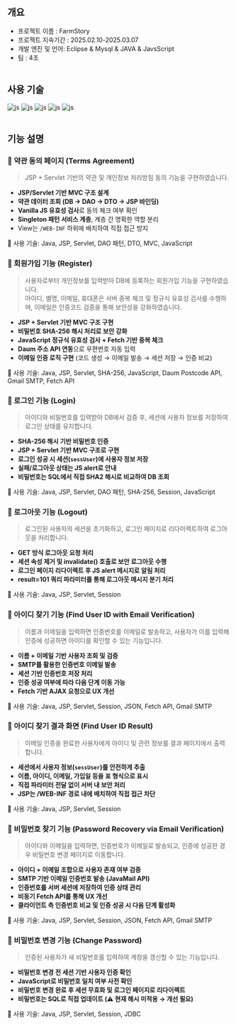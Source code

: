 <br><br><br>
## 개요
- 프로젝트 이름 : FarmStory
- 프로젝트 지속기간 : 2025.02.10-2025.03.07
- 개발 엔진 및 언어: Eclipse & Mysql & JAVA & JavsScript  
- 팀 : 4조 
<br><br>
## 사용 기술
![js](https://img.shields.io/badge/Java-ED8B00?style=for-the-badge&logo=openjdk&logoColor=white)
![js](https://img.shields.io/badge/JavaScript-F7DF1E?style=for-the-badge&logo=JavaScript&logoColor=white)
![js](https://img.shields.io/badge/CSS-239120?&style=for-the-badge&logo=css3&logoColor=white)
![js](https://img.shields.io/badge/HTML5-E34F26?style=for-the-badge&logo=html5&logoColor=white)
![js](https://img.shields.io/badge/MySQL-00000F?style=for-the-badge&logo=mysql&logoColor=white) <br><br>

## 기능 설명
### 📄 약관 동의 페이지 (Terms Agreement)

> JSP + Servlet 기반의 약관 및 개인정보 처리방침 동의 기능을 구현하였습니다.

- **JSP/Servlet 기반 MVC 구조 설계**
- **약관 데이터 조회 (DB → DAO → DTO → JSP 바인딩)**
- **Vanilla JS 유효성 검사**로 동의 체크 여부 확인
- **Singleton 패턴 서비스 계층**, 계층 간 명확한 역할 분리
- View는 `/WEB-INF` 하위에 배치하여 직접 접근 방지

🔧 사용 기술: Java, JSP, Servlet, DAO 패턴, DTO, MVC, JavaScript


### 👤 회원가입 기능 (Register)

> 사용자로부터 개인정보를 입력받아 DB에 등록하는 회원가입 기능을 구현하였습니다.  
> 아이디, 별명, 이메일, 휴대폰은 서버 중복 체크 및 정규식 유효성 검사를 수행하며, 이메일은 인증코드 검증을 통해 보안성을 강화하였습니다.

- **JSP + Servlet 기반 MVC 구조 구현**
- **비밀번호 SHA-256 해시 처리로 보안 강화**
- **JavaScript 정규식 유효성 검사 + Fetch 기반 중복 체크**
- **Daum 주소 API 연동**으로 우편번호 자동 입력
- **이메일 인증 로직 구현** (코드 생성 → 이메일 발송 → 세션 저장 → 인증 비교)

🔧 사용 기술: Java, JSP, Servlet, SHA-256, JavaScript, Daum Postcode API, Gmail SMTP, Fetch API

### 🔐 로그인 기능 (Login)

> 아이디와 비밀번호를 입력받아 DB에서 검증 후, 세션에 사용자 정보를 저장하여 로그인 상태를 유지합니다.

- **SHA-256 해시 기반 비밀번호 인증**
- **JSP + Servlet 기반 MVC 구조로 구현**
- **로그인 성공 시 세션(`sessUser`)에 사용자 정보 저장**
- **실패/로그아웃 상태는 JS alert로 안내**
- **비밀번호는 SQL에서 직접 SHA2 해시로 비교하여 DB 조회**

🔧 사용 기술: Java, JSP, Servlet, DAO 패턴, SHA-256, Session, JavaScript

### 🚪 로그아웃 기능 (Logout)

> 로그인된 사용자의 세션을 초기화하고, 로그인 페이지로 리다이렉트하여 로그아웃을 처리합니다.

- **GET 방식 로그아웃 요청 처리**
- **세션 속성 제거 및 invalidate() 호출로 보안 로그아웃 수행**
- **로그인 페이지 리다이렉트 후 JS alert 메시지로 알림 처리**
- **result=101 쿼리 파라미터를 통해 로그아웃 메시지 분기 처리**

🔧 사용 기술: Java, JSP, Servlet, Session

### 🔎 아이디 찾기 기능 (Find User ID with Email Verification)

> 이름과 이메일을 입력하면 인증번호를 이메일로 발송하고, 사용자가 이를 입력해 인증에 성공하면 아이디를 확인할 수 있는 기능입니다.

- **이름 + 이메일 기반 사용자 조회 및 검증**
- **SMTP를 활용한 인증번호 이메일 발송**
- **세션 기반 인증번호 저장 처리**
- **인증 성공 여부에 따라 다음 단계 이동 가능**
- **Fetch 기반 AJAX 요청으로 UX 개선**

🔧 사용 기술: Java, JSP, Servlet, Session, JSON, Fetch API, Gmail SMTP

### 🧾 아이디 찾기 결과 화면 (Find User ID Result)

> 이메일 인증을 완료한 사용자에게 아이디 및 관련 정보를 결과 페이지에서 출력합니다.

- **세션에서 사용자 정보(`sessUser`)를 안전하게 추출**
- **이름, 아이디, 이메일, 가입일 등을 표 형식으로 표시**
- **직접 파라미터 전달 없이 서버 내 보안 처리**
- **JSP는 /WEB-INF 경로 내에 배치하여 직접 접근 차단**

🔧 사용 기술: Java, JSP, Servlet, Session

### 🔐 비밀번호 찾기 기능 (Password Recovery via Email Verification)

> 아이디와 이메일을 입력하면, 인증번호가 이메일로 발송되고, 인증에 성공한 경우 비밀번호 변경 페이지로 이동합니다.

- **아이디 + 이메일 조합으로 사용자 존재 여부 검증**
- **SMTP 기반 이메일 인증번호 발송 (JavaMail API)**
- **인증번호를 서버 세션에 저장하여 인증 상태 관리**
- **비동기 Fetch API를 통해 UX 개선**
- **클라이언트 측 인증번호 비교 및 인증 성공 시 다음 단계 활성화**

🔧 사용 기술: Java, JSP, Servlet, Session, JSON, Fetch API, Gmail SMTP

### 🔑 비밀번호 변경 기능 (Change Password)

> 인증된 사용자가 새 비밀번호를 입력하여 계정을 갱신할 수 있는 기능입니다.

- **비밀번호 변경 전 세션 기반 사용자 인증 확인**
- **JavaScript로 비밀번호 일치 여부 사전 확인**
- **비밀번호 변경 완료 후 세션 무효화 및 로그인 페이지로 리다이렉트**
- **비밀번호는 SQL로 직접 업데이트 (⚠ 현재 해시 미적용 → 개선 필요)**

🔧 사용 기술: Java, JSP, Servlet, Session, JDBC



